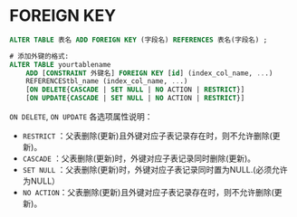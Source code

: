 # FOREIGN KEY

```sql
ALTER TABLE 表名 ADD FOREIGN KEY (字段名) REFERENCES 表名(字段名) ;

# 添加外键的格式:
ALTER TABLE yourtablename
    ADD [CONSTRAINT 外键名] FOREIGN KEY [id] (index_col_name, ...)
    REFERENCEStbl_name (index_col_name, ...)
    [ON DELETE{CASCADE | SET NULL | NO ACTION | RESTRICT}]
    [ON UPDATE{CASCADE | SET NULL | NO ACTION | RESTRICT}]
```

`ON DELETE`, `ON UPDATE` 各选项属性说明：

- `RESTRICT` ：父表删除(更新)且外键对应子表记录存在时，则不允许删除(更新)。
- `CASCADE` ：父表删除(更新)时，外键对应子表记录同时删除(更新)。
- `SET NULL` ：父表删除(更新)时，外键对应子表记录同时置为NULL.(必须允许为NULL）
- `NO ACTION`：父表删除(更新)且外键对应子表记录存在时，则不允许删除(更新)。



